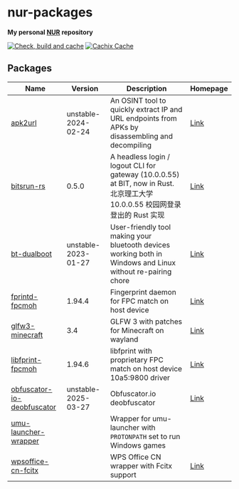 # nur-packages

**My personal [NUR](https://github.com/nix-community/NUR) repository**

[![Check, build and cache](https://github.com/fym998/nur-packages/actions/workflows/build.yml/badge.svg)](https://github.com/fym998/nur-packages/actions/workflows/build.yml)
[![Cachix Cache](https://img.shields.io/badge/cachix-fym998--nur-blue.svg)](https://fym998-nur.cachix.org)

## Packages

| Name | Version | Description | Homepage |
| --- | --- | --- | --- |
| [apk2url](pkgs/by-path/apk2url/package.nix#L29) | unstable-2024-02-24 | An OSINT tool to quickly extract IP and URL endpoints from APKs by disassembling and decompiling | [Link](https://github.com/n0mi1k/apk2url) |
| [bitsrun-rs](pkgs/by-path/bitsrun-rs/package.nix#L35) | 0.5.0 | A headless login / logout CLI for gateway (10.0.0.55) at BIT, now in Rust. 北京理工大学 10.0.0.55 校园网登录登出的 Rust 实现 | [Link](https://github.com/spencerwooo/bitsrun-rs) |
| [bt-dualboot](pkgs/by-path/bt-dualboot/package.nix#L24) | unstable-2023-01-27 | User-friendly tool making your bluetooth devices working both in Windows and Linux without re-pairing chore | [Link](https://github.com/x2es/bt-dualboot) |
| [fprintd-fpcmoh](pkgs/by-path/fprintd-fpcmoh/package.nix#L21) | 1.94.4 | Fingerprint daemon for FPC match on host device | [Link](https://fprint.freedesktop.org/) |
| [glfw3-minecraft](pkgs/by-path/glfw3-minecraft/package.nix#L25) | 3.4 | GLFW 3 with patches for Minecraft on wayland | [Link](https://aur.archlinux.org/packages/glfw-wayland-minecraft-cursorfix) |
| [libfprint-fpcmoh](pkgs/by-path/libfprint-fpcmoh/package.nix#L47) | 1.94.6 | libfprint with proprietary FPC match on host device 10a5:9800 driver | [Link](https://aur.archlinux.org/packages/libfprint-fpcmoh-git) |
| [obfuscator-io-deobfuscator](pkgs/by-path/obfuscator-io-deobfuscator/package.nix#L23) | unstable-2025-03-27 | Obfuscator.io deobfuscator | [Link](https://github.com/ben-sb/obfuscator-io-deobfuscator) |
| [umu-launcher-wrapper](pkgs/by-path/umu-launcher-wrapper/package.nix#L27) |  | Wrapper for umu-launcher with `PROTONPATH` set to run Windows games |  |
| [wpsoffice-cn-fcitx](pkgs/by-path/wpsoffice-cn-fcitx/package.nix#L36) |  | WPS Office CN wrapper with Fcitx support | [Link](https://www.wps.com) |

